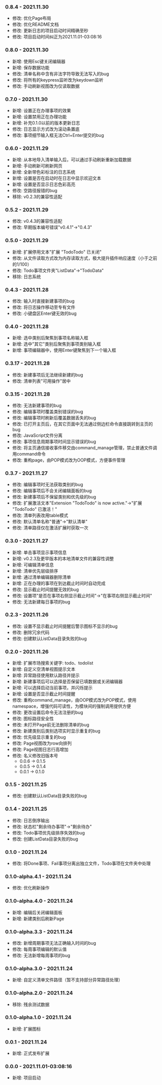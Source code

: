 <!-- 模板
### 版本号 - 更新日期
- 新增: 
- 修改: 
- 移除: 
-->

### 0.8.4 - 2021.11.30
- 修改: 优化Page布局
- 修改: 优化README文档
- 修改: 更新日志的项目启动时间精确至秒
- 修改: 项目启动时间纠正为2021.11.01-03:08:16

### 0.8.0 - 2021.11.30
- 新增: 使用Esc键关闭编辑器
- 新增: 保存数据功能
- 修改: 清单名称中含有非法字符导致无法写入的bug
- 修改: 将所有的keypress监听改为keydown监听
- 修改: 手动刷新视图改为仅读取数据

### 0.7.0 - 2021.11.30
- 新增: 设置正在办理事项的效果
- 新增: 设置禁用正在办理功能
- 新增: 补充0.1.0以前的版本更新日志
- 修改: 日志显示方式改为滚动条置底
- 修改: 事项细节输入框无法Ctrl+Enter提交的bug

### 0.6.0 - 2021.11.29
- 新增: 从本地导入清单输入后，可以通过手动刷新重新加载数据
- 新增: 手动刷新可刷新网页
- 新增: 全新带色彩标注的日志系统
- 新增: 设置是否在启动时在日志中显示欢迎文本
- 新增: 设置是否显示日志色彩高亮
- 修改: 空路径报错的bug
- 移除: v0.2.3的兼容性适配

### 0.5.2 - 2021.11.29
- 修改: v0.4.3的兼容性适配
- 修改: 早期版本编号错误"v0.4.1"->"0.4.3"

### 0.5.0 - 2021.11.29
- 新增: 扩展停用文本"扩展 \"TodoTodo\" 已关闭"
- 修改: 从文件读取方式改为内存读取方式，极大提升插件响应速度（小于之前的1/100）
- 修改: Todo事项文件夹"ListData"->"TodoData"
- 移除: 日志系统

### 0.4.3 - 2021.11.28
- 修改: 输入时直接新建事项的bug
- 修改: 将日志操作移动至专有文件
- 修改: 小键盘区Enter键无效的bug

### 0.4.0 - 2021.11.28
- 新增: 选中类别后聚焦到事项名称输入框
- 新增: 选中"其它"类别后聚焦到事项类别输入框
- 新增: 事项编辑器中，使用Enter键聚焦到下一个输入框

### 0.3.17 - 2021.11.28
- 修改: 新建事项后无法继续新建的bug
- 修改: 清单列表"可用操作"居中

### 0.3.15 - 2021.11.28
- 修改: 无法新建事项的bug
- 修改: 编辑事项时覆盖类别错误的bug
- 修改: 编辑事项时刷新后覆盖数据丢失的bug
- 修改: 已打开主页后，在其它页面中无法通过侧边栏命令直接跳转到主页的bug
- 修改: JavaScript文件分离
- 修改: 事项信息周期事项时间显示错误的bug
- 修改: 将主页通信接收事件移交由command_manage管理，禁止普通文件调用command命令
- 修改: 重构page，由POP模式改为OOP模式，方便事件管理

### 0.3.7 - 2021.11.27
- 修改: 编辑事项时无法获取类别的bug
- 修改: 编辑事项后不会关闭编辑面板的bug
- 修改: 新建事项后不保留类别和优先级的bug
- 修改: 扩展激活文本"Extension \"TodoTodo\" is now active."->"扩展 \"TodoTodo\" 已激活！"
- 修改: 清单列表改用table模式
- 修改: 默认清单名称"普通"->"默认清单"
- 修改: 清单路径仅在激活扩展时获取一次

### 0.3.0 - 2021.11.27
- 新增: 单击事项显示事项信息
- 新增: v0.2.3及更早版本的本地清单文件的兼容性调整
- 新增: 可编辑清单信息
- 新增: 清单优先层级排序
- 新增: 通过清单编辑器删除清单
- 新增: 正在办理的事项在到达截止时间时自动完成
- 修改: 显示截止时间提醒无效的bug
- 修改: 设置项"是否在事项右侧显示截止时间"->"在事项右侧显示截止时间"
- 修改: 无法新建每日事项的bug

### 0.2.3 - 2021.11.26
- 修改: 设置不显示截止时间提醒后警示图标不显示的bug
- 修改: 删除冗余代码
- 修改: 创建默认ListData目录失败的bug

### 0.2.0 - 2021.11.26
- 新增: 扩展市场搜索关键字: todo、todolist
- 新增: 自定义空清单视图提示文本
- 新增: 异常路径使用默认路径并提示
- 新增: 新建事项后可以选择是否保留已填数据或关闭编辑器
- 新增: 可以选择启动当前事项，并闪烁提示
- 新增: 设置是否显示截止时间提醒
- 修改: 重构command_manage，由OOP模式改为POP模式，使用namespace，增强代码可读性，为模块间的强制调用提供方便
- 修改: 更改设置后命令无法注册的bug
- 修改: 图标路径安全性
- 修改: 未打开Page前无法删除清单的bug
- 修改: 新建类别后类别选项实时显示重复的bug
- 修改: 优先级显示重复的bug
- 修改: Page视图改为row向排列
- 修改: Page视图日志行高增加
- 修改: 名义修改旧版本号
  - 0.0.6 -> 0.1.5
  - 0.0.5 -> 0.1.4
  - 0.0.1 -> 0.1.0

### 0.1.5 - 2021.11.25
- 修改: 创建默认ListData目录失败的bug

### 0.1.4 - 2021.11.25
- 修改: 日志倒序输出
- 修改: 状态栏"剩余待办事项"->"剩余待办"
- 修改: Todo事项优先级排序失效的bug
- 修改: 创建ListData目录失败的bug

### 0.1.0 - 2021.11.24
- 修改: 将Done事项、Fail事项分离出独立文件，Todo事项在文件夹中处理

### 0.1.0-alpha.4.1 - 2021.11.24
- 修改: 优化刷新操作

### 0.1.0-alpha.4.0 - 2021.11.24
- 新增: 编辑后关闭编辑面板
- 新增: 新建类别后刷新Page

### 0.1.0-alpha.3.3 - 2021.11.24
- 修改: 新增周期事项无法正确输入时间的bug
- 修改: 每周事项编辑的默认值
- 修改: 无法新增每周事项的bug

### 0.1.0-alpha.3.0 - 2021.11.24
- 新增: 自定义清单文件路径（暂不支持部分异常路径处理）

### 0.1.0-alpha.2.0 - 2021.11.24
- 移除: 残余测试数据

### 0.1.0-alpha.1.0 - 2021.11.24
- 新增: 扩展图标

### 0.0.1 - 2021.11.24
- 新增: 正式发布扩展

### 0.0.0 - 2021.11.01-03:08:16
- 新增: 项目启动